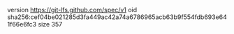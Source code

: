 version https://git-lfs.github.com/spec/v1
oid sha256:cef04be021285d3fa449ac42a74a6786965acb63b9f554fdb693e641f66e6fc3
size 357
